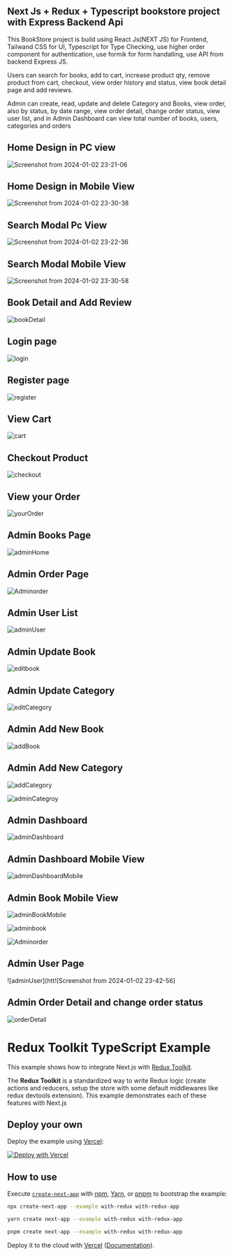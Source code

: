 
## Next Js + Redux + Typescript   bookstore project with Express Backend Api

This BookStore project is build using React Js(NEXT JS) for Frontend, Tailwand CSS for UI, Typescript for Type Checking, use higher order component for authentication, use formik for form handalling, use API from backend Express JS. 

   Users can search for books, add to cart, increase product qty, remove product from cart, checkout, view order history and status, view book detail page and add reviews.

   Admin can create, read, update and delete Category and Books, view order, also by status, by date range, view order detail, change order status, view user list, and in Admin Dashboard can view total number of books, users, categories and orders 


## Home Design in PC view
![Screenshot from 2024-01-02 23-21-06](https://github.com/ThetHtetS/bookStore-Next-Js-/assets/93851735/2971e14a-bda4-40fb-8470-a6b236d7a26f)

## Home Design in Mobile View
![Screenshot from 2024-01-02 23-30-38](https://github.com/ThetHtetS/bookStore-Next-Js-/assets/93851735/0f6ffe62-989d-4f02-a0ac-242282701a18)

## Search Modal Pc View
![Screenshot from 2024-01-02 23-22-36](https://github.com/ThetHtetS/bookStore-Next-Js-/assets/93851735/6911cb81-442b-4408-a2aa-6fc533c6ca26)

## Search Modal Mobile View
![Screenshot from 2024-01-02 23-30-58](https://github.com/ThetHtetS/bookStore-Next-Js-/assets/93851735/fe5c479e-8a9a-466c-9f6c-bafc5107d03b)

## Book Detail and Add Review
![bookDetail](https://github.com/ThetHtetS/bookStore-Next-Js-/assets/93851735/6d95889a-ef16-4dda-bd4f-444092d98441)

## Login page
![login](https://github.com/ThetHtetS/bookStore-Next-Js-/assets/93851735/5c83ab49-6381-4394-91a6-0253ff81899d)

## Register page
![register](https://github.com/ThetHtetS/bookStore-Next-Js-/assets/93851735/a5482410-4b62-465e-a057-3228c105a8d0)

## View Cart
![cart](https://github.com/ThetHtetS/bookStore-Next-Js-/assets/93851735/9105d35e-03e0-4206-a58c-cbfb3d93705e)

## Checkout Product
![checkout](https://github.com/ThetHtetS/bookStore-Next-Js-/assets/93851735/4b4a3e80-8087-4ff5-a885-cb6d06bf7da8)

## View your Order 
![yourOrder](https://github.com/ThetHtetS/bookStore-Next-Js-/assets/93851735/ceb4c950-a3c6-4f2b-aa13-a84f45a17ccc)

## Admin Books Page
![adminHome](https://github.com/ThetHtetS/bookStore-Next-Js-/assets/93851735/ff9ee19e-6345-4d4e-83d0-2ce22bf0a0bd)

## Admin Order Page
![Adminorder](https://github.com/ThetHtetS/bookStore-Next-Js-/assets/93851735/7977edcd-fac4-4d55-b9db-3e4ca13ef218)

## Admin User List
![adminUser](https://github.com/ThetHtetS/bookStore-Next-Js-/assets/93851735/1f84bf70-bcc0-4d3c-8ae9-18fbf0c3f7d6)

## Admin Update Book
![editbook](https://github.com/ThetHtetS/bookStore-Next-Js-/assets/93851735/6faed4ea-4fc7-437c-ab59-ed249dd06a3d)

## Admin Update Category
![editCategory](https://github.com/ThetHtetS/bookStore-Next-Js-/assets/93851735/c501be6d-17e2-4e1a-a07c-307ba58b8380)

## Admin Add New Book
![addBook](https://github.com/ThetHtetS/bookStore-Next-Js-/assets/93851735/4d9d3240-f9fb-452e-9537-627b014d8140)

## Admin Add New Category
![addCategory](https://github.com/ThetHtetS/bookStore-Next-Js-/assets/93851735/0a6fd9ed-4423-4aa5-8d1d-363332401b58)


![adminCategroy](https://github.com/ThetHtetS/bookStore-Next-Js-/assets/93851735/5134a098-bf2f-4bea-b925-0e069188f1f1)

## Admin  Dashboard
![adminDashboard](https://github.com/ThetHtetS/bookStore-Next-Js-/assets/93851735/49ef7b7a-f860-4a9c-b664-2b5713fe695f)

## Admin Dashboard Mobile View
![adminDashboardMobile](https://github.com/ThetHtetS/bookStore-Next-Js-/assets/93851735/1b0d2ae9-ab57-464e-9fa6-55e133c9b130)

## Admin Book Mobile View
![adminBookMobile](https://github.com/ThetHtetS/bookStore-Next-Js-/assets/93851735/225f894f-73f0-4830-8da6-d6b072a37431)


![adminbook](https://github.com/ThetHtetS/bookStore-Next-Js-/assets/93851735/fdc38c5d-61a5-40bb-879e-efdc5affe624)


![Adminorder](https://github.com/ThetHtetS/bookStore-Next-Js-/assets/93851735/9baa2962-c164-4409-ba07-b26d706639f8)

## Admin User Page
![adminUser](htt![Screenshot from 2024-01-02 23-42-56]

## Admin Order Detail and change order status
![orderDetail](https://github.com/ThetHtetS/bookStore-Next-Js-/assets/93851735/37842fcb-da2d-4c3e-9148-bfdc84c66fdf)





# Redux Toolkit TypeScript Example

This example shows how to integrate Next.js with [Redux Toolkit](https://redux-toolkit.js.org).

The **Redux Toolkit** is a standardized way to write Redux logic (create actions and reducers, setup the store with some default middlewares like redux devtools extension). This example demonstrates each of these features with Next.js

## Deploy your own

Deploy the example using [Vercel](https://vercel.com?utm_source=github&utm_medium=readme&utm_campaign=next-example):

[![Deploy with Vercel](https://vercel.com/button)](https://vercel.com/new/clone?repository-url=https://github.com/vercel/next.js/tree/canary/examples/with-redux&project-name=with-redux&repository-name=with-redux)

## How to use

Execute [`create-next-app`](https://github.com/vercel/next.js/tree/canary/packages/create-next-app) with [npm](https://docs.npmjs.com/cli/init), [Yarn](https://yarnpkg.com/lang/en/docs/cli/create/), or [pnpm](https://pnpm.io) to bootstrap the example:

```bash
npx create-next-app --example with-redux with-redux-app
```

```bash
yarn create next-app --example with-redux with-redux-app
```

```bash
pnpm create next-app --example with-redux with-redux-app
```

Deploy it to the cloud with [Vercel](https://vercel.com/new?utm_source=github&utm_medium=readme&utm_campaign=next-example) ([Documentation](https://nextjs.org/docs/deployment)).

